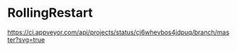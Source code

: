 # RollingRestart


https://ci.appveyor.com/api/projects/status/cj6whevbos4jdpuq/branch/master?svg=true
